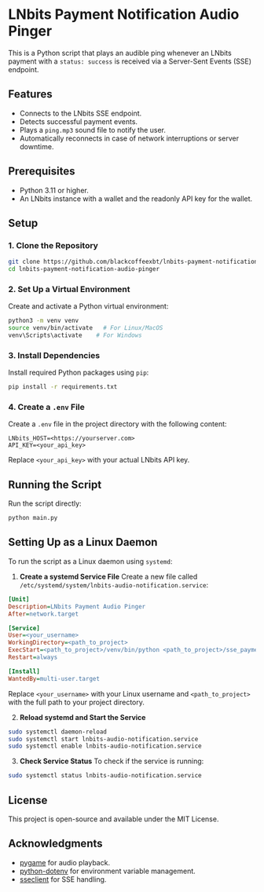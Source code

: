 # LNbits Payment Notification Audio Pinger

This is a Python script that plays an audible ping whenever an LNbits payment with a `status: success` is received via a Server-Sent Events (SSE) endpoint.

## Features
- Connects to the LNbits SSE endpoint.
- Detects successful payment events.
- Plays a `ping.mp3` sound file to notify the user.
- Automatically reconnects in case of network interruptions or server downtime.

## Prerequisites
- Python 3.11 or higher.
- An LNbits instance with a wallet and the readonly API key for the wallet.

## Setup

### 1. Clone the Repository
```bash
git clone https://github.com/blackcoffeexbt/lnbits-payment-notification-audio-pinger.git
cd lnbits-payment-notification-audio-pinger
```

### 2. Set Up a Virtual Environment
Create and activate a Python virtual environment:
```bash
python3 -m venv venv
source venv/bin/activate   # For Linux/MacOS
venv\Scripts\activate    # For Windows
```

### 3. Install Dependencies
Install required Python packages using `pip`:
```bash
pip install -r requirements.txt
```

### 4. Create a `.env` File
Create a `.env` file in the project directory with the following content:
```env
LNbits_HOST=<https://yourserver.com>
API_KEY=<your_api_key>
```
Replace `<your_api_key>` with your actual LNbits API key.

## Running the Script
Run the script directly:
```bash
python main.py
```

## Setting Up as a Linux Daemon
To run the script as a Linux daemon using `systemd`:

1. **Create a systemd Service File**
Create a new file called `/etc/systemd/system/lnbits-audio-notification.service`:
```ini
[Unit]
Description=LNbits Payment Audio Pinger
After=network.target

[Service]
User=<your_username>
WorkingDirectory=<path_to_project>
ExecStart=<path_to_project>/venv/bin/python <path_to_project>/sse_payment_listener.py
Restart=always

[Install]
WantedBy=multi-user.target
```
Replace `<your_username>` with your Linux username and `<path_to_project>` with the full path to your project directory.

2. **Reload systemd and Start the Service**
```bash
sudo systemctl daemon-reload
sudo systemctl start lnbits-audio-notification.service
sudo systemctl enable lnbits-audio-notification.service
```

3. **Check Service Status**
To check if the service is running:
```bash
sudo systemctl status lnbits-audio-notification.service
```

## License
This project is open-source and available under the MIT License.

## Acknowledgments
- [pygame](https://www.pygame.org/) for audio playback.
- [python-dotenv](https://pypi.org/project/python-dotenv/) for environment variable management.
- [sseclient](https://pypi.org/project/sseclient/) for SSE handling.

